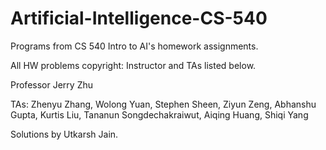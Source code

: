 # Artificial-Intelligence-CS-540
Programs from CS 540 Intro to AI's homework assignments.

All HW problems copyright: Instructor and TAs listed below.

Professor Jerry Zhu

TAs: Zhenyu Zhang, Wolong Yuan, Stephen Sheen, Ziyun Zeng, Abhanshu Gupta, Kurtis Liu, Tananun Songdechakraiwut, Aiqing Huang, Shiqi Yang

Solutions by Utkarsh Jain.
